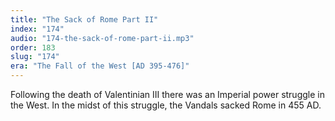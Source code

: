 ```yaml
---
title: "The Sack of Rome Part II"
index: "174"
audio: "174-the-sack-of-rome-part-ii.mp3"
order: 183
slug: "174"
era: "The Fall of the West [AD 395-476]"
---
```


Following the death of Valentinian III there was an Imperial power struggle in the West. In the midst of this struggle, the Vandals sacked Rome in 455 AD. 


